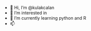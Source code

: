 - 👋 Hi, I’m @kulakcalan
- 👀 I’m interested in 
- 🌱 I’m currently learning python and R
- 📫 

<!---
kulakcalan/kulakcalan is a ✨ special ✨ repository because its `README.md` (this file) appears on your GitHub profile.
You can click the Preview link to take a look at your changes.
--->
